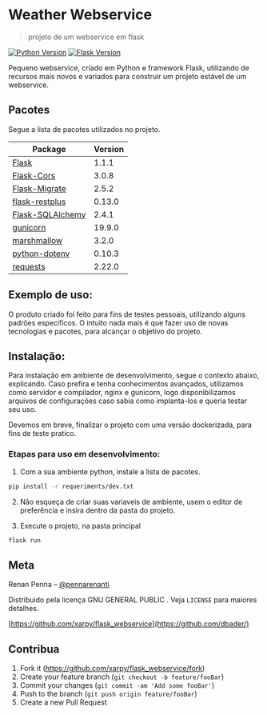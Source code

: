 # Weather Webservice
> projeto de um webservice em flask

[![Python Version][python-image]][python-url]
[![Flask Version][flask-image]][flask-url]

Pequeno webservice, criado em Python e framework Flask, utilizando de recursos mais novos e variados para construir um projeto estável de um webservice.

## Pacotes

Segue a lista de pacotes utilizados no projeto.

Package           | Version  |
------------------| ---------|
[Flask]([flask-url])             | 1.1.1    |
[Flask-Cors]([flask_cors-url])        | 3.0.8    |
[Flask-Migrate]([flask_migrate-url])     | 2.5.2    |
[flask-restplus]([flask_restplus-url])    | 0.13.0   |
[Flask-SQLAlchemy]([flask-url])  | 2.4.1    |
[gunicorn]([gunicorn-url])          | 19.9.0   |
[marshmallow]([marshmallow-url])       | 3.2.0    |
[python-dotenv]([python_dotenv-url])          | 0.10.3   |
[requests]([requests-url])          | 2.22.0   |


## Exemplo de uso:

O produto criado foi feito para fins de testes pessoais, utilizando alguns padrões especificos. O intuito nada mais é que fazer uso de novas tecnologias e pacotes, para alcançar o objetivo do projeto.


## Instalação:

Para instalação em ambiente de desenvolvimento, segue o contexto abaixo, explicando. Caso prefira e tenha conhecimentos avançados, utilizamos como servidor e compilador, nginx e gunicorn, logo disponibilizamos arquivos de configurações caso sabia como implanta-los e queria testar seu uso.

Devemos em breve, finalizar o projeto com uma versão dockerizada, para fins de teste pratico.

### Etapas para uso em desenvolvimento:
1. Com a sua ambiente python, instale a lista de pacotes.
```sh
pip install -r requeriments/dev.txt
```
2. Não esqueça de criar suas variaveis de ambiente, usem o editor de preferência e insira dentro da pasta do projeto.

3. Execute o projeto, na pasta principal
```sh
flask run
```

## Meta

Renan Penna – [@pennarenanti](https://twitter.com/dbader_org)

Distribuido pela licença GNU GENERAL PUBLIC . Veja ``LICENSE`` para maiores detalhes.

[https://github.com/xarpy/flask_webservice](https://github.com/dbader/)

## Contribua

1. Fork it (<https://github.com/xarpy/flask_webservice/fork>)
2. Create your feature branch (`git checkout -b feature/fooBar`)
3. Commit your changes (`git commit -am 'Add some fooBar'`)
4. Push to the branch (`git push origin feature/fooBar`)
5. Create a new Pull Request

<!-- Markdown link & img dfn's -->
[python-image]: https://img.shields.io/badge/python-v3.7-blue
[flask-image]: https://img.shields.io/badge/flask-v1.1.1-blue
[python-url]: https://www.python.org/downloads/release/python-374/
[flask-url]: https://flask.palletsprojects.com/en/1.1.x/
[flask_cors-url]: https://flask-cors.readthedocs.io/en/latest/
[flask_migrate-url]: https://flask-migrate.readthedocs.io/en/latest/
[flask_restplus-url]: https://flask-restplus.readthedocs.io/en/stable/index.html
[python_dotenv-url]: https://github.com/theskumar/python-dotenv
[requests-url]: https://requests.kennethreitz.org/en/master/
[flask_sqllchemy-url]: https://flask-sqlalchemy.palletsprojects.com/en/2.x/
[gunicorn-url]: http://docs.gunicorn.org/en/latest/index.html
[marshmallow-url]: https://marshmallow.readthedocs.io/en/stable/index.html
